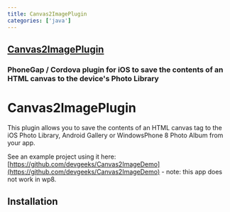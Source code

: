 ```yaml
---
title: Canvas2ImagePlugin
categories: ['java']
---
```

## [Canvas2ImagePlugin](https://github.com/devgeeks/Canvas2ImagePlugin)

### PhoneGap / Cordova plugin for iOS to save the contents of an HTML canvas to the device's Photo Library



Canvas2ImagePlugin
============

This plugin allows you to save the contents of an HTML canvas tag to the iOS Photo Library, Android Gallery or WindowsPhone 8 Photo Album from your app.

See an example project using it here: [https://github.com/devgeeks/Canvas2ImageDemo](https://github.com/devgeeks/Canvas2ImageDemo) - note: this app does not work in wp8.

Installation
------------
